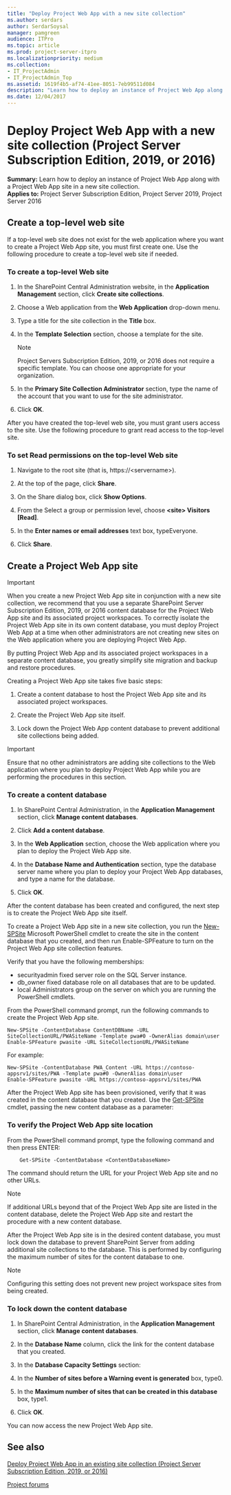 ```yaml
---
title: "Deploy Project Web App with a new site collection"
ms.author: serdars
author: SerdarSoysal
manager: pamgreen
audience: ITPro
ms.topic: article
ms.prod: project-server-itpro
ms.localizationpriority: medium
ms.collection:
- IT_ProjectAdmin
- IT_ProjectAdmin_Top
ms.assetid: 1619f4b5-af74-41ee-8051-7eb99511d084
description: "Learn how to deploy an instance of Project Web App along with a Project Web App site in a new site collection."
ms.date: 12/04/2017
---
```


# Deploy Project Web App with a new site collection (Project Server Subscription Edition, 2019, or 2016)

 **Summary:** Learn how to deploy an instance of Project Web App along with a Project Web App site in a new site collection.<br/>
**Applies to:** Project Server Subscription Edition, Project Server 2019, Project Server 2016

## Create a top-level web site

If a top-level web site does not exist for the web application where you want to create a Project Web App site, you must first create one. Use the following procedure to create a top-level web site if needed.

### To create a top-level Web site

1. In the SharePoint Central Administration website, in the **Application Management** section, click **Create site collections**.

2. Choose a Web application from the **Web Application** drop-down menu.

3. Type a title for the site collection in the **Title** box.

4. In the **Template Selection** section, choose a template for the site.

    > [!NOTE]
    > Project Servers Subscription Edition, 2019, or 2016 does not require a specific template. You can choose one appropriate for your organization.

5. In the **Primary Site Collection Administrator** section, type the name of the account that you want to use for the site administrator.

6. Click **OK**.

After you have created the top-level web site, you must grant users access to the site. Use the following procedure to grant read access to the top-level site.

### To set Read permissions on the top-level Web site

1. Navigate to the root site (that is, https://\<servername>).

2. At the top of the page, click **Share**.

3. On the Share dialog box, click **Show Options**.

4. From the Select a group or permission level, choose **\<site> Visitors [Read]**.

5. In the **Enter names or email addresses** text box, typeEveryone.

6. Click **Share**.

## Create a Project Web App site

> [!IMPORTANT]
> When you create a new Project Web App site in conjunction with a new site collection, we recommend that you use a separate SharePoint Server Subscription Edition, 2019, or 2016 content database for the Project Web App site and its associated project workspaces. To correctly isolate the Project Web App site in its own content database, you must deploy Project Web App at a time when other administrators are not creating new sites on the Web application where you are deploying Project Web App. 

By putting Project Web App and its associated project workspaces in a separate content database, you greatly simplify site migration and backup and restore procedures.

Creating a Project Web App site takes five basic steps:

1. Create a content database to host the Project Web App site and its associated project workspaces.

2. Create the Project Web App site itself.

3. Lock down the Project Web App content database to prevent additional site collections being added.

> [!IMPORTANT]
> Ensure that no other administrators are adding site collections to the Web application where you plan to deploy Project Web App while you are performing the procedures in this section. 

### To create a content database

1. In SharePoint Central Administration, in the **Application Management** section, click **Manage content databases**.

2. Click **Add a content database**.

3. In the **Web Application** section, choose the Web application where you plan to deploy the Project Web App site.

4. In the **Database Name and Authentication** section, type the database server name where you plan to deploy your Project Web App databases, and type a name for the database.

5. Click **OK**.

After the content database has been created and configured, the next step is to create the Project Web App site itself.

To create a Project Web App site in a new site collection, you run the [New-SPSite](/powershell/module/sharepoint-server/new-spsite) Microsoft PowerShell cmdlet to create the site in the content database that you created, and then run Enable-SPFeature to turn on the Project Web App site collection features.

Verify that you have the following memberships:

- securityadmin fixed server role on the SQL Server instance. 
- db_owner fixed database role on all databases that are to be updated.
- local Administrators group on the server on which you are running the PowerShell cmdlets.

From the PowerShell command prompt, run the following commands to create the Project Web App site.

```
New-SPSite -ContentDatabase ContentDBName -URL SiteCollectionURL/PWASiteName -Template pwa#0 -OwnerAlias domain\user
Enable-SPFeature pwasite -URL SiteCollectionURL/PWASiteName
```

For example:

```
New-SPSite -ContentDatabase PWA_Content -URL https://contoso-appsrv1/sites/PWA -Template pwa#0 -OwnerAlias domain\user
Enable-SPFeature pwasite -URL https://contoso-appsrv1/sites/PWA
```

After the Project Web App site has been provisioned, verify that it was created in the content database that you created. Use the [Get-SPSite](/powershell/module/sharepoint-server/get-spsite) cmdlet, passing the new content database as a parameter:

### To verify the Project Web App site location

From the PowerShell command prompt, type the following command and then press ENTER:

```
    Get-SPSite -ContentDatabase <ContentDatabaseName>
```

The command should return the URL for your Project Web App site and no other URLs.

> [!NOTE]
> If additional URLs beyond that of the Project Web App site are listed in the content database, delete the Project Web App site and restart the procedure with a new content database.

After the Project Web App site is in the desired content database, you must lock down the database to prevent SharePoint Server from adding additional site collections to the database. This is performed by configuring the maximum number of sites for the content database to one.

> [!NOTE]
> Configuring this setting does not prevent new project workspace sites from being created. 

### To lock down the content database

1. In SharePoint Central Administration, in the **Application Management** section, click **Manage content databases**.

2. In the **Database Name** column, click the link for the content database that you created.

3. In the **Database Capacity Settings** section:

1. In the **Number of sites before a Warning event is generated** box, type0.

2. In the **Maximum number of sites that can be created in this database** box, type1.

4. Click **OK**.

You can now access the new Project Web App site.

## See also

[Deploy Project Web App in an existing site collection (Project Server Subscription Edition, 2019, or 2016)](deploy-project-web-app-in-an-existing-site-collection-project-server-2016.md)

[Project forums](https://social.technet.microsoft.com/Forums/en-US/category/project)